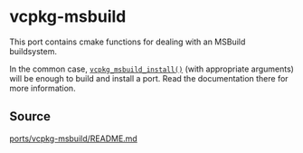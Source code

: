 # vcpkg-msbuild

This port contains cmake functions for dealing with an MSBuild buildsystem.

In the common case, [`vcpkg_msbuild_install()`] (with appropriate arguments)
will be enough to build and install a port.
Read the documentation there for more information.

[`vcpkg_msbuild_install()`]: vcpkg-msbuild/vcpkg_msbuild_install.md

## Source
[ports/vcpkg-msbuild/README.md](https://github.com/Microsoft/vcpkg/blob/master/)
